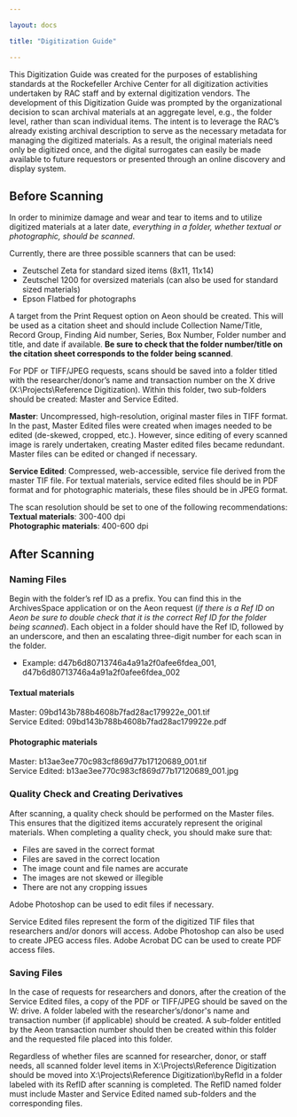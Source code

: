 ```yaml
---

layout: docs

title: "Digitization Guide" 

---
```

This Digitization Guide was created for the purposes of establishing standards at the Rockefeller Archive Center for all digitization activities undertaken by RAC staff and by external digitization vendors. The development of this Digitization Guide was prompted by the organizational decision to scan archival materials at an aggregate level, e.g., the folder level, rather than scan individual items. The intent is to leverage the RAC’s already existing archival description to serve as the necessary metadata for managing the digitized materials. As a result, the original materials need only be digitized once, and the digital surrogates can easily be made available to future requestors or presented through an online discovery and display system.

## Before Scanning

In order to minimize damage and wear and tear to items and to utilize digitized materials at a later date, *everything in a folder, whether textual or photographic, should be scanned*.

Currently, there are three possible scanners that can be used:
* Zeutschel Zeta for standard sized items (8x11, 11x14)
* Zeutschel 1200 for oversized materials (can also be used for standard sized materials)
* Epson Flatbed for photographs

A target from the Print Request option on Aeon should be created. This will be used as a citation sheet and should include Collection Name/Title, Record Group, Finding Aid number, Series, Box Number, Folder number and title, and date if available. **Be sure to check that the folder number/title on the citation sheet corresponds to the folder being scanned**.

For PDF or TIFF/JPEG requests, scans should be saved into a folder titled with the researcher/donor’s name and transaction number on the X drive (X:\Projects\Reference Digitization). Within this folder, two sub-folders should be created: Master and Service Edited. 

**Master**: Uncompressed, high-resolution, original master files in TIFF format. In the past, Master Edited files were created when images needed to be edited (de-skewed, cropped, etc.). However, since editing of every scanned image is rarely undertaken, creating Master edited files became redundant. Master files can be edited or changed if necessary.

**Service Edited**: Compressed, web-accessible, service file derived from the master TIF file. For textual materials, service edited files should be in PDF format and for photographic materials, these files should be in JPEG format.

The scan resolution should be set to one of the following recommendations:  
**Textual materials**: 300-400 dpi  
**Photographic materials**: 400-600 dpi

## After Scanning

### Naming Files
Begin with the folder’s ref ID as a prefix. You can find this in the ArchivesSpace application or on the Aeon request (*if there is a Ref ID on Aeon be sure to double check that it is the correct Ref ID for the folder being scanned*). Each object in a folder should have the Ref ID, followed by an underscore, and then an escalating three-digit number for each scan in the folder.
- Example: d47b6d80713746a4a91a2f0afee6fdea_001, d47b6d80713746a4a91a2f0afee6fdea_002

#### Textual materials
Master: 09bd143b788b4608b7fad28ac179922e_001.tif     
Service Edited: 09bd143b788b4608b7fad28ac179922e.pdf

#### Photographic materials
Master: b13ae3ee770c983cf869d77b17120689_001.tif    
Service Edited: b13ae3ee770c983cf869d77b17120689_001.jpg

### Quality Check and Creating Derivatives
After scanning, a quality check should be performed on the Master files. This ensures that the digitized items accurately represent the original materials. When completing a quality check, you should make sure that:
- Files are saved in the correct format
- Files are saved in the correct location
- The image count and file names are accurate
- The images are not skewed or illegible
- There are not any cropping issues

Adobe Photoshop can be used to edit files if necessary. 

Service Edited files represent the form of the digitized TIF files that researchers and/or donors will access. Adobe Photoshop can also be used to create JPEG access files. Adobe Acrobat DC can be used to create PDF access files. 

### Saving Files
In the case of requests for researchers and donors, after the creation of the Service Edited files, a copy of the PDF or TIFF/JPEG should be saved on the W: drive. A folder labeled with the researcher’s/donor's name and transaction number (if applicable) should be created. A sub-folder entitled by the Aeon transaction number should then be created within this folder and the requested file placed into this folder. 

Regardless of whether files are scanned for researcher, donor, or staff needs, all scanned folder level items in X:\Projects\Reference Digitization should be moved into X:\Projects\Reference Digitization\byRefId in a folder labeled with its RefID after scanning is completed. The RefID named folder must include Master and Service Edited named sub-folders and the corresponding files. 










  
   
